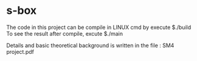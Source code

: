 # s-box

The code in this project can be compile in LINUX cmd by execute $./build
To see the result after compile, excute $./main

Details and basic theoretical background is written in the file : SM4 project.pdf
